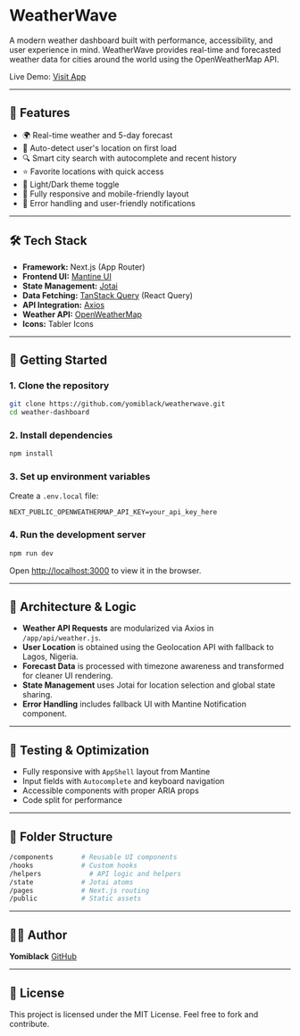 # WeatherWave

A modern weather dashboard built with performance, accessibility, and user experience in mind. WeatherWave provides real-time and forecasted weather data for cities around the world using the OpenWeatherMap API.

Live Demo: [Visit App](https://) <!-- Add deployed Vercel link here -->

---

## 📌 Features

- 🌍 Real-time weather and 5-day forecast
- 📍 Auto-detect user's location on first load
- 🔍 Smart city search with autocomplete and recent history
- ⭐ Favorite locations with quick access
- 🌙 Light/Dark theme toggle
- 📱 Fully responsive and mobile-friendly layout
- 📡 Error handling and user-friendly notifications

---

## 🛠️ Tech Stack

- **Framework:** Next.js (App Router)
- **Frontend UI:** [Mantine UI](https://mantine.dev/)
- **State Management:** [Jotai](https://jotai.org/)
- **Data Fetching:** [TanStack Query](https://tanstack.com/query/latest) (React Query)
- **API Integration:** [Axios](https://axios-http.com/)
- **Weather API:** [OpenWeatherMap](https://openweathermap.org/api)
- **Icons:** Tabler Icons

---

## 🚀 Getting Started

### 1. Clone the repository

```bash
git clone https://github.com/yomiblack/weatherwave.git
cd weather-dashboard
```

### 2. Install dependencies

```bash
npm install
```

### 3. Set up environment variables

Create a `.env.local` file:

```env
NEXT_PUBLIC_OPENWEATHERMAP_API_KEY=your_api_key_here
```

### 4. Run the development server

```bash
npm run dev
```

Open [http://localhost:3000](http://localhost:3000) to view it in the browser.

---

## 🧠 Architecture & Logic

- **Weather API Requests** are modularized via Axios in `/app/api/weather.js`.
- **User Location** is obtained using the Geolocation API with fallback to Lagos, Nigeria.
- **Forecast Data** is processed with timezone awareness and transformed for cleaner UI rendering.
- **State Management** uses Jotai for location selection and global state sharing.
- **Error Handling** includes fallback UI with Mantine Notification component.

---

## 🧪 Testing & Optimization

- Fully responsive with `AppShell` layout from Mantine
- Input fields with `Autocomplete` and keyboard navigation
- Accessible components with proper ARIA props
- Code split for performance

---

## 📁 Folder Structure

```bash
/components       # Reusable UI components
/hooks            # Custom hooks
/helpers            # API logic and helpers
/state            # Jotai atoms
/pages            # Next.js routing
/public           # Static assets
```

---

## 🧑‍💼 Author

**Yomiblack**
[GitHub](https://github.com/yomiblack)

---

## 📄 License

This project is licensed under the MIT License. Feel free to fork and contribute.
